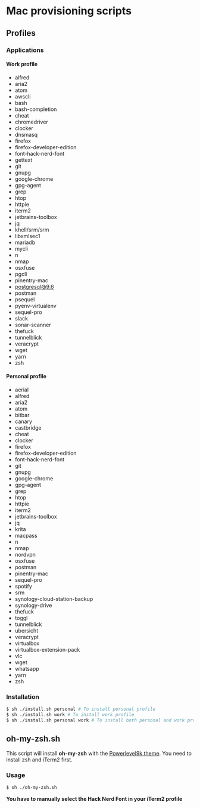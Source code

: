 # Mac provisioning scripts

## Profiles

### Applications

#### Work profile
- alfred
- aria2
- atom
- awscli
- bash
- bash-completion
- cheat
- chromedriver
- clocker
- dnsmasq
- firefox
- firefox-developer-edition
- font-hack-nerd-font
- gettext
- git
- gnupg
- google-chrome
- gpg-agent
- grep
- htop
- httpie
- iterm2
- jetbrains-toolbox
- jq
- khell/srm/srm
- libxmlsec1
- mariadb
- mycli
- n
- nmap
- osxfuse
- pgcli
- pinentry-mac
- postgresql@9.6
- postman
- psequel
- pyenv-virtualenv
- sequel-pro
- slack
- sonar-scanner
- thefuck
- tunnelblick
- veracrypt
- wget
- yarn
- zsh

#### Personal profile
- aerial
- alfred
- aria2
- atom
- bitbar
- canary
- castbridge
- cheat
- clocker
- firefox
- firefox-developer-edition
- font-hack-nerd-font
- git
- gnupg
- google-chrome
- gpg-agent
- grep
- htop
- httpie
- iterm2
- jetbrains-toolbox
- jq
- krita
- macpass
- n
- nmap
- nordvpn
- osxfuse
- postman
- pinentry-mac
- sequel-pro
- spotify
- srm
- synology-cloud-station-backup
- synology-drive
- thefuck
- toggl
- tunnelblick
- ubersicht
- veracrypt
- virtualbox
- virtualbox-extension-pack
- vlc
- wget
- whatsapp
- yarn
- zsh

### Installation

```bash
$ sh ./install.sh personal # To install personal profile
$ sh ./install.sh work # To install work profile
$ sh ./install.sh personal work # To install both personal and work profiles
```

## oh-my-zsh.sh

This script will install **oh-my-zsh** with the [Powerlevel9k theme](https://github.com/bhilburn/powerlevel9k).
You need to install zsh and iTerm2 first.

### Usage

```bash
$ sh ./oh-my-zsh.sh
```

**You have to manually select the Hack Nerd Font in your iTerm2 profile**
